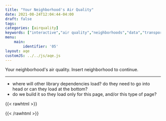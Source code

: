 ```yaml
---
title: "Your Neighborhood's Air Quality"
date: 2021-08-24T12:04:44-04:00
draft: false
tags: 
categories: [airquality]
keywords: ["interactive","air quality","neighborhoods","data","transportation","buildings","emissions","exhaust","cars","traffic"]
menu:
    main:
        identifier: '05'
layout: aqe
customJS: ../../js/aqe.js
---
```


Your neighborhood's air quality. Insert neighborhood to continue. 

---
- where will other library dependencies load? do they need to go into head or can they load at the bottom?
- do we build it so they load only for this page, and/or this type of page?



{{< rawhtml >}}

{{< /rawhtml >}}

